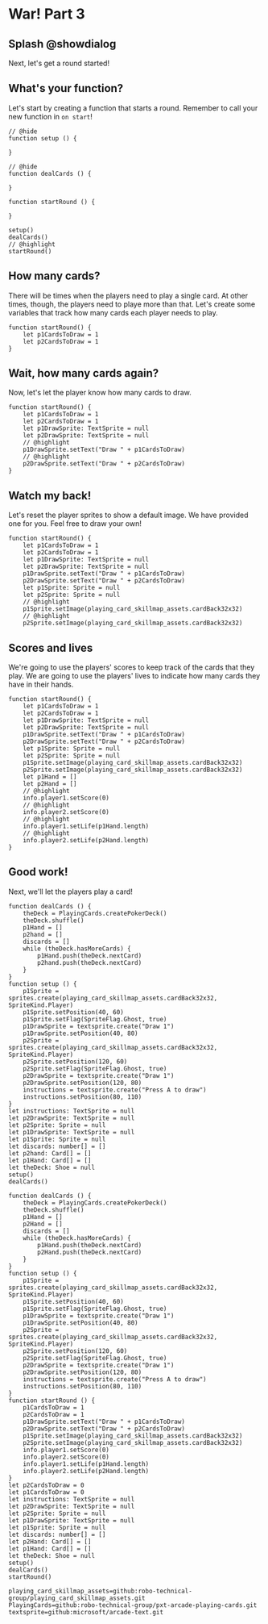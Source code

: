 # War! Part 3

## Splash @showdialog

Next, let's get a round started!

## What's your function?

Let's start by creating a function that starts a round.
Remember to call your new function in `on start`!

```blocks
// @hide
function setup () {
	
}

// @hide
function dealCards () {

}

function startRound () {

}

setup()
dealCards()
// @highlight
startRound()
```

## How many cards?

There will be times when the players need to play a single card.
At other times, though, the players need to playe more than that.
Let's create some variables that track how many cards each player
needs to play.

```block
function startRound() {
    let p1CardsToDraw = 1
    let p2CardsToDraw = 1
}
```

## Wait, how many cards again?

Now, let's let the player know how many cards to draw.

```block
function startRound() {
    let p1CardsToDraw = 1
    let p2CardsToDraw = 1
    let p1DrawSprite: TextSprite = null
    let p2DrawSprite: TextSprite = null
    // @highlight
    p1DrawSprite.setText("Draw " + p1CardsToDraw)
    // @highlight
    p2DrawSprite.setText("Draw " + p2CardsToDraw)
}
```

## Watch my back!

Let's reset the player sprites to show a default image.
We have provided one for you. Feel free to draw your own!

```block
function startRound() {
    let p1CardsToDraw = 1
    let p2CardsToDraw = 1
    let p1DrawSprite: TextSprite = null
    let p2DrawSprite: TextSprite = null
    p1DrawSprite.setText("Draw " + p1CardsToDraw)
    p2DrawSprite.setText("Draw " + p2CardsToDraw)
    let p1Sprite: Sprite = null
    let p2Sprite: Sprite = null
    // @highlight
    p1Sprite.setImage(playing_card_skillmap_assets.cardBack32x32)
    // @highlight
    p2Sprite.setImage(playing_card_skillmap_assets.cardBack32x32)
```

## Scores and lives

We're going to use the players' scores to keep track of the cards
that they play.
We are going to use the players' lives to indicate how many cards
they have in their hands.

```block
function startRound() {
    let p1CardsToDraw = 1
    let p2CardsToDraw = 1
    let p1DrawSprite: TextSprite = null
    let p2DrawSprite: TextSprite = null
    p1DrawSprite.setText("Draw " + p1CardsToDraw)
    p2DrawSprite.setText("Draw " + p2CardsToDraw)
    let p1Sprite: Sprite = null
    let p2Sprite: Sprite = null
    p1Sprite.setImage(playing_card_skillmap_assets.cardBack32x32)
    p2Sprite.setImage(playing_card_skillmap_assets.cardBack32x32)
    let p1Hand = []
    let p2Hand = []
    // @highlight
    info.player1.setScore(0)
    // @highlight
    info.player2.setScore(0)
    // @highlight
    info.player1.setLife(p1Hand.length)
    // @highlight
    info.player2.setLife(p2Hand.length)
}
```

## Good work!

Next, we'll let the players play a card!

```template
function dealCards () {
    theDeck = PlayingCards.createPokerDeck()
    theDeck.shuffle()
    p1Hand = []
    p2hand = []
    discards = []
    while (theDeck.hasMoreCards) {
        p1Hand.push(theDeck.nextCard)
        p2hand.push(theDeck.nextCard)
    }
}
function setup () {
    p1Sprite = sprites.create(playing_card_skillmap_assets.cardBack32x32, SpriteKind.Player)
    p1Sprite.setPosition(40, 60)
    p1Sprite.setFlag(SpriteFlag.Ghost, true)
    p1DrawSprite = textsprite.create("Draw 1")
    p1DrawSprite.setPosition(40, 80)
    p2Sprite = sprites.create(playing_card_skillmap_assets.cardBack32x32, SpriteKind.Player)
    p2Sprite.setPosition(120, 60)
    p2Sprite.setFlag(SpriteFlag.Ghost, true)
    p2DrawSprite = textsprite.create("Draw 1")
    p2DrawSprite.setPosition(120, 80)
    instructions = textsprite.create("Press A to draw")
    instructions.setPosition(80, 110)
}
let instructions: TextSprite = null
let p2DrawSprite: TextSprite = null
let p2Sprite: Sprite = null
let p1DrawSprite: TextSprite = null
let p1Sprite: Sprite = null
let discards: number[] = []
let p2hand: Card[] = []
let p1Hand: Card[] = []
let theDeck: Shoe = null
setup()
dealCards()
```

```ghost
function dealCards () {
    theDeck = PlayingCards.createPokerDeck()
    theDeck.shuffle()
    p1Hand = []
    p2Hand = []
    discards = []
    while (theDeck.hasMoreCards) {
        p1Hand.push(theDeck.nextCard)
        p2Hand.push(theDeck.nextCard)
    }
}
function setup () {
    p1Sprite = sprites.create(playing_card_skillmap_assets.cardBack32x32, SpriteKind.Player)
    p1Sprite.setPosition(40, 60)
    p1Sprite.setFlag(SpriteFlag.Ghost, true)
    p1DrawSprite = textsprite.create("Draw 1")
    p1DrawSprite.setPosition(40, 80)
    p2Sprite = sprites.create(playing_card_skillmap_assets.cardBack32x32, SpriteKind.Player)
    p2Sprite.setPosition(120, 60)
    p2Sprite.setFlag(SpriteFlag.Ghost, true)
    p2DrawSprite = textsprite.create("Draw 1")
    p2DrawSprite.setPosition(120, 80)
    instructions = textsprite.create("Press A to draw")
    instructions.setPosition(80, 110)
}
function startRound () {
    p1CardsToDraw = 1
    p2CardsToDraw = 1
    p1DrawSprite.setText("Draw " + p1CardsToDraw)
    p2DrawSprite.setText("Draw " + p2CardsToDraw)
    p1Sprite.setImage(playing_card_skillmap_assets.cardBack32x32)
    p2Sprite.setImage(playing_card_skillmap_assets.cardBack32x32)
    info.player1.setScore(0)
    info.player2.setScore(0)
    info.player1.setLife(p1Hand.length)
    info.player2.setLife(p2Hand.length)
}
let p2CardsToDraw = 0
let p1CardsToDraw = 0
let instructions: TextSprite = null
let p2DrawSprite: TextSprite = null
let p2Sprite: Sprite = null
let p1DrawSprite: TextSprite = null
let p1Sprite: Sprite = null
let discards: number[] = []
let p2Hand: Card[] = []
let p1Hand: Card[] = []
let theDeck: Shoe = null
setup()
dealCards()
startRound()
```

```package
playing_card_skillmap_assets=github:robo-technical-group/playing_card_skillmap_assets.git
PlayingCards=github:robo-technical-group/pxt-arcade-playing-cards.git
textsprite=github:microsoft/arcade-text.git
```
